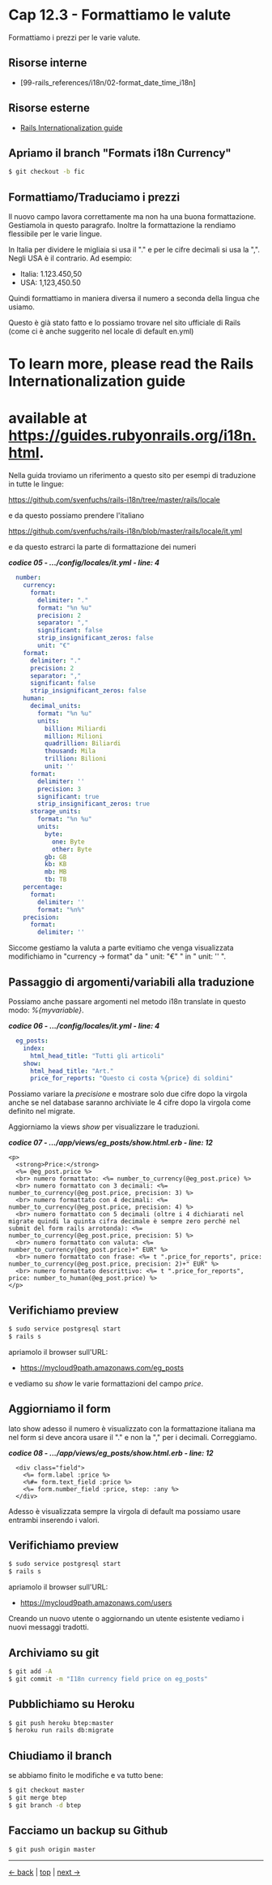 # <a name="top"></a> Cap 12.3 - Formattiamo le valute

Formattiamo i prezzi per le varie valute.



## Risorse interne

- [99-rails_references/i18n/02-format_date_time_i18n]



## Risorse esterne

- [Rails Internationalization guide](https://guides.rubyonrails.org/i18n.html)



## Apriamo il branch "Formats i18n Currency"

```bash
$ git checkout -b fic
```



## Formattiamo/Traduciamo i prezzi

Il nuovo campo lavora correttamente ma non ha una buona formattazione. Gestiamola in questo paragrafo. Inoltre la formattazione la rendiamo flessibile per le varie lingue.

In Italia per dividere le migliaia si usa il "." e per le cifre decimali si usa la ",". Negli USA è il contrario. Ad esempio:

- Italia: 1.123.450,50
- USA: 1,123,450.50

Quindi formattiamo in maniera diversa il numero a seconda della lingua che usiamo.

Questo è già stato fatto e lo possiamo trovare nel sito ufficiale di Rails (come ci è anche suggerito nel locale di default en.yml)

# To learn more, please read the Rails Internationalization guide
# available at https://guides.rubyonrails.org/i18n.html.

Nella guida troviamo un riferimento a questo sito per esempi di traduzione in tutte le lingue:

https://github.com/svenfuchs/rails-i18n/tree/master/rails/locale

e da questo possiamo prendere l'italiano

https://github.com/svenfuchs/rails-i18n/blob/master/rails/locale/it.yml

e da questo estrarci la parte di formattazione dei numeri


***codice 05 - .../config/locales/it.yml - line: 4***

```yaml
  number:
    currency:
      format:
        delimiter: "."
        format: "%n %u"
        precision: 2
        separator: ","
        significant: false
        strip_insignificant_zeros: false
        unit: "€"
    format:
      delimiter: "."
      precision: 2
      separator: ","
      significant: false
      strip_insignificant_zeros: false
    human:
      decimal_units:
        format: "%n %u"
        units:
          billion: Miliardi
          million: Milioni
          quadrillion: Biliardi
          thousand: Mila
          trillion: Bilioni
          unit: ''
      format:
        delimiter: ''
        precision: 3
        significant: true
        strip_insignificant_zeros: true
      storage_units:
        format: "%n %u"
        units:
          byte:
            one: Byte
            other: Byte
          gb: GB
          kb: KB
          mb: MB
          tb: TB
    percentage:
      format:
        delimiter: ''
        format: "%n%"
    precision:
      format:
        delimiter: ''
```

Siccome gestiamo la valuta a parte evitiamo che venga visualizzata modifichiamo in "currency -> format" da " unit: "€" " in " unit: '' ".



## Passaggio di argomenti/variabili alla traduzione

Possiamo anche passare argomenti nel metodo i18n translate in questo modo: *%{myvariable}*.

***codice 06 - .../config/locales/it.yml - line: 4***

```yaml
  eg_posts:
    index:
      html_head_title: "Tutti gli articoli"
    show:
      html_head_title: "Art."
      price_for_reports: "Questo ci costa %{price} di soldini"
```

Possiamo variare la *precisione* e mostrare solo due cifre dopo la virgola anche se nel database saranno archiviate le 4 cifre dopo la virgola come definito nel migrate.

Aggiorniamo la views *show* per visualizzare le traduzioni.

***codice 07 - .../app/views/eg_posts/show.html.erb - line: 12***

```html+erb
<p>
  <strong>Price:</strong>
  <%= @eg_post.price %>
  <br> numero formattato: <%= number_to_currency(@eg_post.price) %>
  <br> numero formattato con 3 decimali: <%= number_to_currency(@eg_post.price, precision: 3) %>
  <br> numero formattato con 4 decimali: <%= number_to_currency(@eg_post.price, precision: 4) %>
  <br> numero formattato con 5 decimali (oltre i 4 dichiarati nel migrate quindi la quinta cifra decimale è sempre zero perché nel submit del form rails arrotonda): <%= number_to_currency(@eg_post.price, precision: 5) %>
  <br> numero formattato con valuta: <%= number_to_currency(@eg_post.price)+" EUR" %>
  <br> numero formattato con frase: <%= t ".price_for_reports", price: number_to_currency(@eg_post.price, precision: 2)+" EUR" %>
  <br> numero formattato descrittivo: <%= t ".price_for_reports", price: number_to_human(@eg_post.price) %>
</p>
```



## Verifichiamo preview

```bash
$ sudo service postgresql start
$ rails s
```

apriamolo il browser sull'URL:

- https://mycloud9path.amazonaws.com/eg_posts

e vediamo su *show* le varie formattazioni del campo *price*.



## Aggiorniamo il form

lato show adesso il numero è visualizzato con la formattazione italiana ma nel form si deve ancora usare il "." e non la "," per i decimali. Correggiamo.

***codice 08 - .../app/views/eg_posts/show.html.erb - line: 12***

```html+erb
  <div class="field">
    <%= form.label :price %>
    <%#= form.text_field :price %>
    <%= form.number_field :price, step: :any %>
  </div>
```

Adesso è visualizzata sempre la virgola di default ma possiamo usare entrambi inserendo i valori.


## Verifichiamo preview

```bash
$ sudo service postgresql start
$ rails s
```

apriamolo il browser sull'URL:

* https://mycloud9path.amazonaws.com/users

Creando un nuovo utente o aggiornando un utente esistente vediamo i nuovi messaggi tradotti.



## Archiviamo su git

```bash
$ git add -A
$ git commit -m "I18n currency field price on eg_posts"
```



## Pubblichiamo su Heroku

```bash
$ git push heroku btep:master
$ heroku run rails db:migrate
```




## Chiudiamo il branch

se abbiamo finito le modifiche e va tutto bene:

```bash
$ git checkout master
$ git merge btep
$ git branch -d btep
```



## Facciamo un backup su Github

```bash
$ git push origin master
```



---

[<- back](https://github.com/flaviobordonidev/leanpubabrandnewcms/blob/master/01-base/09-manage_users/03-browser_tab_title_users-it.md)
 | [top](#top) |
[next ->](https://github.com/flaviobordonidev/leanpubabrandnewcms/blob/master/01-base/10-users_i18n/02-users_form_i18n-it.md)
